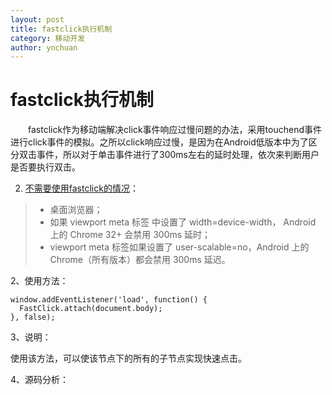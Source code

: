 ```yaml
---
layout: post
title: fastclick执行机制
category: 移动开发
author: ynchuan
---
```


# fastclick执行机制
　　fastclick作为移动端解决click事件响应过慢问题的办法，采用touchend事件进行click事件的模拟。之所以click响应过慢，是因为在Android低版本中为了区分双击事件，所以对于单击事件进行了300ms左右的延时处理，依次来判断用户是否要执行双击。



2. [不需要使用fastclick的情况](http://amazeui.org/1.x/javascript/fastclick/)：
> - 桌面浏览器；
> - 如果 viewport meta 标签 中设置了 width=device-width， Android 上的 Chrome 32+ 会禁用 300ms 延时；
> - viewport meta 标签如果设置了 user-scalable=no，Android 上的 Chrome（所有版本）都会禁用 300ms 延迟。

2、使用方法：

	window.addEventListener('load', function() {
	  FastClick.attach(document.body);
	}, false); 

3、说明：

使用该方法，可以使该节点下的所有的子节点实现快速点击。

4、源码分析：






